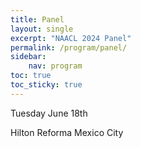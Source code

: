 ```yaml
---
title: Panel
layout: single
excerpt: "NAACL 2024 Panel"
permalink: /program/panel/
sidebar: 
    nav: program
toc: true
toc_sticky: true
---
```


Tuesday June 18th 

Hilton Reforma Mexico City 

